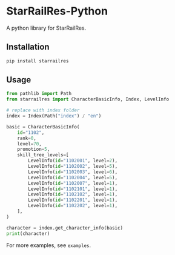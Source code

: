 # StarRailRes-Python

A python library for StarRailRes.

## Installation

```bash
pip install starrailres
```

## Usage

```python
from pathlib import Path
from starrailres import CharacterBasicInfo, Index, LevelInfo

# replace with index folder
index = Index(Path("index") / "en")

basic = CharacterBasicInfo(
    id="1102",
    rank=0,
    level=70,
    promotion=5,
    skill_tree_levels=[
        LevelInfo(id="1102001", level=2),
        LevelInfo(id="1102002", level=5),
        LevelInfo(id="1102003", level=6),
        LevelInfo(id="1102004", level=5),
        LevelInfo(id="1102007", level=1),
        LevelInfo(id="1102101", level=1),
        LevelInfo(id="1102102", level=1),
        LevelInfo(id="1102201", level=1),
        LevelInfo(id="1102202", level=1),
    ],
)

character = index.get_character_info(basic)
print(character)
```

For more examples, see `examples`.
